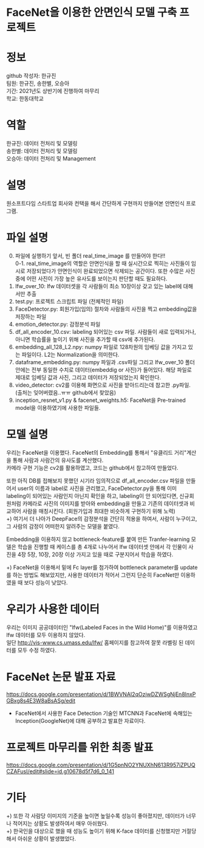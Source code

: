 # FaceNet을 이용한 안면인식 모델 구축 프로젝트
# 정보
github 작성자: 한규진   
팀원: 한규진, 송한별, 오승아    
기간: 2021년도 상반기에 진행하여 마무리  
학교: 한동대학교  


# 역할
한규진: 데이터 전처리 및 모델링  
송한별: 데이터 전처리 및 모델링  
오승아: 데이터 전처리 및 Management  


# 설명
원소프트다임 스타트업 회사와 컨택을 해서 간단하게 구현까지 만들어본 안면인식 프로그램.


# 파일 설명
0. 파일에 실행하기 앞서, 빈 폴더 real_time_image 를 만들어야 한다!!  
0-1. real_time_image의 역할은 안면인식을 할 때 실시간으로 찍히는 사진들이 임시로 저장되었다가 안면인식이 완료되었으면 삭제되는 공간이다. 또한 수많은 사진 중에 어떤 사진이 가장 높은 유사도를 보이는지 판단할 때도 필요하다.  
1. lfw_over_10: lfw 데이터셋을 각 사람들이 최소 10장이상 갖고 있는 label에 대해서만 추출  
2. test.py: 프로젝트 스크립트 파일 (전체적인 파일)  
3. FaceDetector.py: 회원가입(임의) 절차와 사람들의 사진을 찍고 embedding값을 저장하는 파일  
4. emotion_detector.py: 감정분석 파일  
5. df_all_encoder_10.csv: labeling 되어있는 csv 파일. 사람들이 새로 입력되거나, 아니면 학습률을 높이기 위해 사진을 추가할 때 csv에 추가된다.  
6. embedding_all_128_L2.npy: numpy 파일로 128차원의 임베딩 값을 가지고 있는 파일이다. L2는 Normalization을 의미한다.  
7. dataframe_embedding.py: numpy 파일과 .csv파일 그리고 lfw_over_10 폴더 안에는 전부 동일한 수치로 데이터(embeddig or 사진)가 들어있다. 해당 파일로 제대로 임베딩 값과 사진, 그리고 데이터가 저장되었는지 확인한다.  
8. video_detector: cv2를 이용해 화면으로 사진을 받아드리는데 참고한 .py파일. (출처는 잊어버렸음..ㅠㅠ github에서 찾았음)  
9. inception_resnet_v1.py & facenet_weights.h5: FaceNet을 Pre-trained model을 이용하였기에 사용한 파일들.  




# 모델 설명
우리는 FaceNet을 이용했다. 
FaceNet의 Embedding를 통해서 "유클리드 거리"계산을 통해 사람과 사람간의 유사도를 계산했다.  
카메라 구현 기능은 cv2를 활용하였고, 코드는 github에서 참고하여 만들었다.  
  
또한 아직 DB를 접해보지 못했던 시기라 임의적으로 df_all_encoder.csv 파일을 만들어서 user의 이름과 label로 사진을 관리했고, FaceDetector.py을 통해 이미 labeling이 되어있는 사람인지 아닌지   확인을 하고, labeling이 안 되어있다면, 신규회원처럼 카메라로 사진의 이미지를 받아와 embedding을 만들고 기존의 데이터셋과 비교하어 사람을 매칭시킨다. (회원가입과 최대한 비슷하게 구현하기 위해 노력)  
+) 여기서 더 나아가 DeepFace의 감정분석을 간단히 적용을 하여서, 사람이 누구이고, 그 사람의 감정이 어떠한지 알려주는 모델을 붙였다.  


Embedding을 이용하지 않고 bottleneck-feature를 붙여 만든 Tranfer-learning 모델은 학습을 진행할 때 케이스를 총 4개로 나누어서 lfw 데이터셋 안에서 각 인물이 사진을 4장 5장, 10장, 20장 이상 가지고 있을 때로 구분지어서 학습을 하였다.



+) FaceNet을 이용해서 밑에 Fc layer를 첨가하여 bottleneck parameter를 update를 하는 방법도 해보았지만, 사용한 데이터가 적어서 그런지 단순히 FaceNet만 이용하였을 때 보다 성능이 낮았다.  


# 우리가 사용한 데이터
우리는 이미지 공공데이터인 "lfw(Labeled Faces in the Wild Home)"를 이용하였고 lfw 데이터를 모두 이용하지 않았다.  
일단 http://vis-www.cs.umass.edu/lfw/ 홈페이지를 참고하여 잘못 라벨링 된 데이터를 모두 수정 하였다.  



# FaceNet 논문 발표 자료
https://docs.google.com/presentation/d/1BWVNAI2qOzjwDZWSgNjEn8lnxPGBxg8s4E3W8aBsASg/edit   
- FaceNet에서 사용한 Face Detection 기술인 MTCNN과 FaceNet에 속해있는 Inception(GoogleNet)에 대해 공부하고 발표한 자료이다.



# 프로젝트 마무리를 위한 최종 발표
https://docs.google.com/presentation/d/1G5pnNO2YNUXhN613R957iZPUQCZAFusI/edit#slide=id.g10678d5f7d6_0_141   



# 기타
+) 또한 각 사람당 이미지의 기준을 높이면 높일수록 성능이 좋아졌지만, 데이터가 너무나 적어지는 상황도 발생하여서 매우 아쉬웠다.    
+) 한국인을 대상으로 했을 때 성능도 높이기 위해 K-face 데이터를 신청했지만 거절당해서 아쉬운 상황이 발생했었다.    



